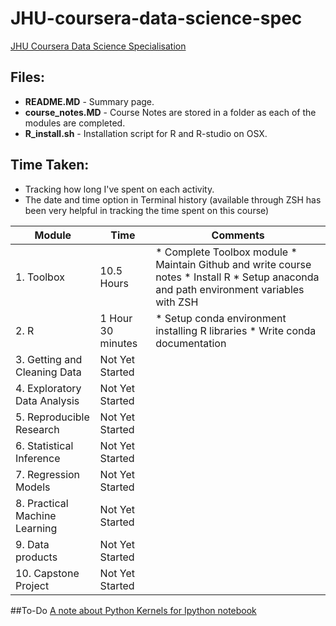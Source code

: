 # JHU-coursera-data-science-spec

[JHU Coursera Data Science Specialisation](https://www.coursera.org/specializations/jhu-data-science "Data Science Introduction")

## Files:
* **README.MD** - Summary page.
* **course_notes.MD** - Course Notes are stored in a folder as each of the modules are completed.
* **R_install.sh** - Installation script for R and R-studio on OSX.

## Time Taken:
 - Tracking how long I've spent on each activity.
 - The date and time option in Terminal history (available through ZSH has been very helpful in tracking the time spent on this course)

| Module  | Time  | Comments |
|---|---|---|
|1. Toolbox   | 10.5 Hours  | * Complete Toolbox module * Maintain Github and write course notes * Install R * Setup anaconda and path environment variables with ZSH  |
|2. R   | 1 Hour 30 minutes  | * Setup conda environment installing R libraries * Write conda documentation |
|3. Getting and Cleaning Data   | Not Yet Started   |   |
|4. Exploratory Data Analysis   | Not Yet Started   |   |
|5. Reproducible Research   | Not Yet Started   |   |
|6. Statistical Inference   | Not Yet Started   |   |
|7. Regression Models    | Not Yet Started   |   |
|8. Practical Machine Learning   | Not Yet Started   |   |
|9. Data products   | Not Yet Started   |   |
|10. Capstone Project   | Not Yet Started   |   |

##To-Do
[A note about Python Kernels for Ipython notebook](https://github.com/Cadair/jupyter_environment_kernels)
